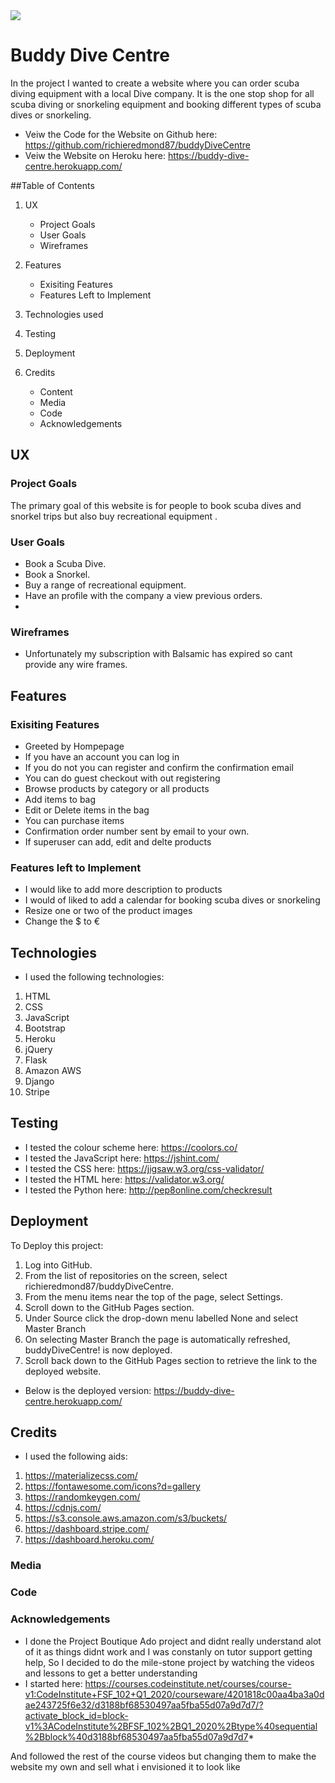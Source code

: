 <img src="https://codeinstitute.s3.amazonaws.com/fullstack/ci_logo_small.png" style="margin: 0;">

# Buddy Dive Centre

In the project I wanted to create a website where you can order scuba diving equipment with a local Dive company. 
It is the one stop shop for all scuba diving or snorkeling equipment and booking different types of scuba dives or snorkeling.


* Veiw the Code for the Website on Github here:
https://github.com/richieredmond87/buddyDiveCentre
* Veiw the Website on Heroku here:
https://buddy-dive-centre.herokuapp.com/

##Table of Contents
1. UX
    * Project Goals
    * User Goals
    * Wireframes

1. Features
    * Exisiting Features
    * Features Left to Implement

1. Technologies used

1. Testing

1. Deployment

1. Credits
    * Content
    * Media
    * Code
    * Acknowledgements

## UX
### Project Goals
The primary goal of this website is for people to book scuba dives and snorkel trips but also buy recreational equipment .
### User Goals
* Book a Scuba Dive.
* Book a Snorkel.
* Buy a range of recreational equipment.
* Have an profile with the company a view previous orders.
* 
### Wireframes
* Unfortunately my subscription with Balsamic has expired so cant provide any wire frames.

## Features
### Exisiting Features
* Greeted by Hompepage
* If you have an account you can log in 
* If you do not you can register and confirm the confirmation email
* You can do guest checkout with out registering
* Browse products by category or all products
* Add items to bag 
* Edit or Delete items in the bag
* You can purchase items
* Confirmation order number sent by email to your own.
* If superuser can add, edit and delte products

### Features left to Implement
* I would like to add more description to products 
* I would of liked to add a calendar for booking scuba dives or snorkeling 
* Resize one or two of the product images
* Change the $ to € 


## Technologies
* I used  the following technologies:
1. HTML
1. CSS
1. JavaScript 
1. Bootstrap
1. Heroku
1. jQuery
1. Flask 
1. Amazon AWS 
1. Django
1. Stripe


## Testing
* I tested the colour scheme here: https://coolors.co/
* I tested the JavaScript here: https://jshint.com/
* I tested the CSS here: https://jigsaw.w3.org/css-validator/
* I tested the HTML here: https://validator.w3.org/
* I tested the Python here: http://pep8online.com/checkresult


## Deployment
To Deploy this project:
1. Log into GitHub.
1. From the list of repositories on the screen, select richieredmond87/buddyDiveCentre.
1. From the menu items near the top of the page, select Settings.
1. Scroll down to the GitHub Pages section.
1. Under Source click the drop-down menu labelled None and select Master Branch
1. On selecting Master Branch the page is automatically refreshed, buddyDiveCentre! is now deployed.
1. Scroll back down to the GitHub Pages section to retrieve the link to the deployed website.

* Below is the deployed version:
https://buddy-dive-centre.herokuapp.com/


## Credits
* I used the following aids:
1. https://materializecss.com/
1. https://fontawesome.com/icons?d=gallery
1. https://randomkeygen.com/
1. https://cdnjs.com/
1. https://s3.console.aws.amazon.com/s3/buckets/
1. https://dashboard.stripe.com/
1. https://dashboard.heroku.com/
### Media
 
### Code 

### Acknowledgements
* I done the Project Boutique Ado  project and didnt really understand alot of it as things didnt work and I was constanly on tutor support 
getting help, So I decided to do the mile-stone project by watching the  videos and lessons to get a better understanding 
* I started here:
https://courses.codeinstitute.net/courses/course-v1:CodeInstitute+FSF_102+Q1_2020/courseware/4201818c00aa4ba3a0dae243725f6e32/d3188bf68530497aa5fba55d07a9d7d7/?activate_block_id=block-v1%3ACodeInstitute%2BFSF_102%2BQ1_2020%2Btype%40sequential%2Bblock%40d3188bf68530497aa5fba55d07a9d7d7*

 And followed the rest of the course videos but changing them to make the website my own and sell what i envisioned it to look like

